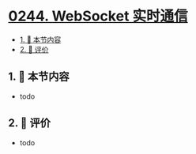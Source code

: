 # [0244. WebSocket 实时通信](https://github.com/tnotesjs/TNotes.react/tree/main/notes/0244.%20WebSocket%20%E5%AE%9E%E6%97%B6%E9%80%9A%E4%BF%A1)

<!-- region:toc -->

- [1. 🎯 本节内容](#1--本节内容)
- [2. 🫧 评价](#2--评价)

<!-- endregion:toc -->

## 1. 🎯 本节内容

- todo

## 2. 🫧 评价

- todo

